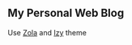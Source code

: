 ## My Personal Web Blog

Use [Zola](https://www.getzola.org/) and [Izy](https://github.com/VV0JC13CH/izy-zola) theme
